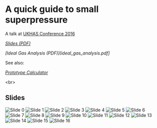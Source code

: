 # A quick guide to small superpressure

A talk at
[UKHAS Conference 2016](https://ukhas.org.uk/general:ukhasconference2016)

_[Slides (PDF)](a-quick-guide.pdf)_

_[Ideal Gas Analysis (PDF)](ideal_gas_analysis.pdf]_

See also:

_[Prototype Calculator](https://richardeoin.github.io/sp/)_

<br\>

## Slides

![Slide 0](a-quick-guide/a-quick-guide-0.png "Slide 0")
![Slide 1](a-quick-guide/a-quick-guide-1.png "Slide 1")
![Slide 2](a-quick-guide/a-quick-guide-2.png "Slide 2")
![Slide 3](a-quick-guide/a-quick-guide-3.png "Slide 3")
![Slide 4](a-quick-guide/a-quick-guide-4.png "Slide 4")
![Slide 5](a-quick-guide/a-quick-guide-5.png "Slide 5")
![Slide 6](a-quick-guide/a-quick-guide-6.png "Slide 6")
![Slide 7](a-quick-guide/a-quick-guide-7.png "Slide 7")
![Slide 8](a-quick-guide/a-quick-guide-8.png "Slide 8")
![Slide 9](a-quick-guide/a-quick-guide-9.png "Slide 9")
![Slide 10](a-quick-guide/a-quick-guide-10.png "Slide 10")
![Slide 11](a-quick-guide/a-quick-guide-11.png "Slide 11")
![Slide 12](a-quick-guide/a-quick-guide-12.png "Slide 12")
![Slide 13](a-quick-guide/a-quick-guide-13.png "Slide 13")
![Slide 14](a-quick-guide/a-quick-guide-14.png "Slide 14")
![Slide 15](a-quick-guide/a-quick-guide-15.png "Slide 15")
![Slide 16](a-quick-guide/a-quick-guide-16.png "Slide 16")
